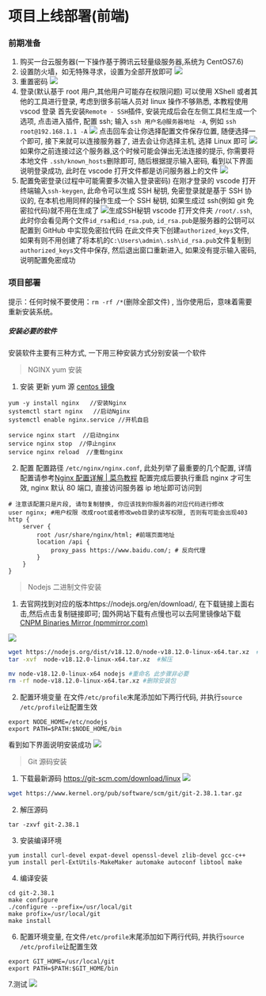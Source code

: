 # 项目上线部署(前端)

### 前期准备

1. 购买一台云服务器(一下操作基于腾讯云轻量级服务器,系统为 CentOS7.6)
2. 设置防火墙，如无特殊寻求，设置为全部开放即可
   ![](https://upload-images.jianshu.io/upload_images/19038988-54b57c27b6523aaa.png?imageMogr2/auto-orient/strip%7CimageView2/2/w/1240)
3. 重置密码
   ![](https://upload-images.jianshu.io/upload_images/19038988-f31bfdf9c371cade.png?imageMogr2/auto-orient/strip%7CimageView2/2/w/1240)
4. 登录(默认基于 root 用户,其他用户可能存在权限问题)
   可以使用 XShell 或者其他的工具进行登录, 考虑到很多前端人员对 linux 操作不够熟悉, 本教程使用 vscod 登录
   首先安装`Remote - SSH`插件, 安装完成后会在左侧工具栏生成一个选项, 点击进入插件, 配置 ssh; 输入 `ssh 用户名@服务器地址 -A`, 例如 `ssh root@192.168.1.1 -A`
   ![](https://upload-images.jianshu.io/upload_images/19038988-c9c4270e454d550c.png?imageMogr2/auto-orient/strip%7CimageView2/2/w/1240)
   点击回车会让你选择配置文件保存位置, 随便选择一个即可, 接下来就可以连接服务器了, 进去会让你选择主机, 选择 Linux 即可
   ![](https://upload-images.jianshu.io/upload_images/19038988-2c2cb584e3353fd2.png?imageMogr2/auto-orient/strip%7CimageView2/2/w/1240)
   如果你之前连接过这个服务器,这个时候可能会弹出无法连接的提示, 你需要将本地文件 `.ssh/known_hosts`删除即可, 随后根据提示输入密码, 看到以下界面说明登录成功, 此时在 vscode 打开文件都是访问服务器上的文件
   ![](https://upload-images.jianshu.io/upload_images/19038988-9b781f3da9bad3ca.png?imageMogr2/auto-orient/strip%7CimageView2/2/w/1240)
5. 配置免密登录(过程中可能需要多次输入登录密码)
   在刚才登录的 vscode 打开终端输入`ssh-keygen`, 此命令可以生成 SSH 秘钥, 免密登录就是基于 SSH 协议的, 在本机也用同样的操作生成一个 SSH 秘钥, 如果生成过 ssh(例如 git 免密拉代码)就不用在生成了
   ![生成SSH秘钥](https://upload-images.jianshu.io/upload_images/19038988-642090de955d5e86.png?imageMogr2/auto-orient/strip%7CimageView2/2/w/1240)
   vscode 打开文件夹 `/root/.ssh`,此时你会看见两个文件`id_rsa`和`id_rsa.pub`, `id_rsa.pub`是服务器的公钥可以配置到 GitHub 中实现免密拉代码
   在此文件夹下创建`authorized_keys`文件, 如果有则不用创建了将本机的`C:\Users\admin\.ssh\id_rsa.pub`文件复制到`authorized_keys`文件中保存, 然后退出窗口重新进入, 如果没有提示输入密码, 说明配置免密成功

### 项目部署

提示：任何时候不要使用：`rm -rf /*`(删除全部文件) , 当你使用后，意味着需要重新安装系统。

##### 安装必要的软件

安装软件主要有三种方式, 一下用三种安装方式分别安装一个软件

> NGINX yum 安装

1. 安装
   更新 yum 源 [centos 镜像](https://developer.aliyun.com/mirror/centos?spm=a2c6h.13651102.0.0.3e221b11kCNJFV)

```
yum -y install nginx   //安装Nginx
systemctl start nginx   //启动Nginx
systemctl enable nginx.service //开机自启

service nginx start  //启动nginx
service nginx stop  //停止nginx
service nginx reload  //重载nginx
```

2. 配置
   配置路径 `/etc/nginx/nginx.conf`, 此处列举了最重要的几个配置, 详情配置请参考[Nginx 配置详解 | 菜鸟教程](https://www.runoob.com/w3cnote/nginx-setup-intro.html)
   配置完成后要执行重启 nginx 才可生效, nginx 默认 80 端口, 直接访问服务器 ip 地址即可访问到

```
# 注意该配置只是片段, 请勿复制替换, 你应该找到你服务器的对应代码进行修改
user nginx; #用户权限 改成root或者修改web目录的读写权限, 否则有可能会出现403
http {
    server {
        root /usr/share/nginx/html; #前端页面地址
        location /api {
            proxy_pass https://www.baidu.com/; # 反向代理
        }
    }
}
```

> Nodejs 二进制文件安装

1. 去官网找到对应的版本https://nodejs.org/en/download/, 在下载链接上面右击,然后点击复制链接即可; 国外网站下载有点慢也可以去阿里镜像站下载[CNPM Binaries Mirror (npmmirror.com)](https://registry.npmmirror.com/binary.html?path=node/&spm=a2c6h.24755359.0.0.6d444dccjBItdm)

![](https://upload-images.jianshu.io/upload_images/19038988-0c67c48817330f2f.png?imageMogr2/auto-orient/strip%7CimageView2/2/w/1240)

```bash
wget https://nodejs.org/dist/v18.12.0/node-v18.12.0-linux-x64.tar.xz  #下载
tar -xvf  node-v18.12.0-linux-x64.tar.xz  #解压

mv node-v18.12.0-linux-x64 nodejs #重命名 此步骤非必要
rm -rf node-v18.12.0-linux-x64.tar.xz #删除安装包
```

2. 配置环境变量
   在文件`/etc/profile`末尾添加如下两行代码, 并执行`source /etc/profile`让配置生效

```
export NODE_HOME=/etc/nodejs
export PATH=$PATH:$NODE_HOME/bin
```

看到如下界面说明安装成功
![](https://upload-images.jianshu.io/upload_images/19038988-68481f095455b85e.png?imageMogr2/auto-orient/strip%7CimageView2/2/w/1240)

> Git 源码安装

1. 下载最新源码 https://git-scm.com/download/linux
   ![](https://upload-images.jianshu.io/upload_images/19038988-bbd392dbedf61d6d.png?imageMogr2/auto-orient/strip%7CimageView2/2/w/1240)

```bash
wget https://www.kernel.org/pub/software/scm/git/git-2.38.1.tar.gz
```

2. 解压源码

```base
tar -zxvf git-2.38.1
```

3. 安装编译环境

```base
yum install curl-devel expat-devel openssl-devel zlib-devel gcc-c++
yum install perl-ExtUtils-MakeMaker automake autoconf libtool make
```

4. 编译安装

```base
cd git-2.38.1
make configure
./configure --prefix=/usr/local/git
make profix=/usr/local/git
make install
```

6. 配置环境变量, 在文件`/etc/profile`末尾添加如下两行代码, 并执行`source /etc/profile`让配置生效

```base
export GIT_HOME=/usr/local/git
export PATH=$PATH:$GIT_HOME/bin
```

7.测试
![](https://upload-images.jianshu.io/upload_images/19038988-39a2e3312cc9bc14.png?imageMogr2/auto-orient/strip%7CimageView2/2/w/1240)
